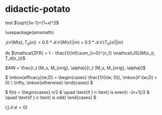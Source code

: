 # didactic-potato
test
$\sqrt{3x-1}+(1+x)^2$

\usepackage{amsmath}


$\mathcal{JS}(M(x), T_d(x)) = 0.5*\mathcal{KL}(M(x)||m)+ 0.5*\mathcal{KL}(T_d(x)||m)$

đs
$\mathcal{ZFR} = 1 - \frac{1}{nf}\sum_{i=0}^{n_f} \mathcal{JS}(M(x_i), T_d(x_i))$

$AIN = \frac{r_t (M_u, M_{orig}, \alpha)}{r_t (M_s, M_{orig}, \alpha)}$


$
\mbox{efficacy}(w;D) = \begin{cases}
  \frac{1}{i(w; D)}, \mbox{if i(w;D) > 0} \\
  \infty, \mbox{otherwise}
\end{cases}
$

$ 
f(n) =
  \begin{cases}
    n/2       & \quad \text{if } n \text{ is even}\\
    -(n+1)/2  & \quad \text{if } n \text{ is odd}
  \end{cases}
$

($\mathcal{ZFR} = 0$)
